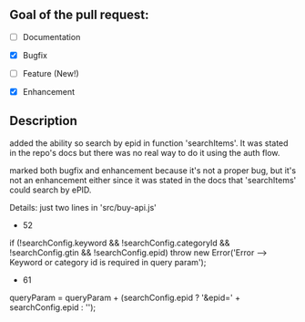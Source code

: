 ## Goal of the pull request:
* [ ] Documentation
* [x] Bugfix
* [ ] Feature (New!)
* [x] Enhancement


## Description
<!--- What are the changes? -->

added the ability so search by epid in function 'searchItems'. It was stated in the repo's docs but there was no real way to do it using the auth flow. 

marked both bugfix and enhancement because it's not a proper bug, but it's not an enhancement either since it was stated in the docs that 'searchItems' could search by ePID.

Details:
just two lines in 'src/buy-api.js'

+ 52 

if (!searchConfig.keyword && !searchConfig.categoryId && !searchConfig.gtin && !searchConfig.epid) throw new Error('Error --> Keyword or category id is required in query param');

+ 61

queryParam = queryParam + (searchConfig.epid ? '&epid=' + searchConfig.epid : '');

